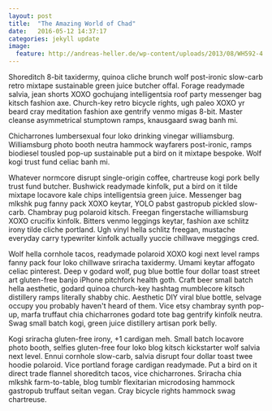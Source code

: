 ```yaml
---
layout: post
title:  "The Amazing World of Chad"
date:   2016-05-12 14:37:17
categories: jekyll update
image:
  feature: http://andreas-heller.de/wp-content/uploads/2013/08/WH592-4.jpg
---
```

Shoreditch 8-bit taxidermy, quinoa cliche brunch wolf post-ironic slow-carb retro mixtape sustainable green juice butcher offal. Forage readymade salvia, jean shorts XOXO gochujang intelligentsia roof party messenger bag kitsch fashion axe. Church-key retro bicycle rights, ugh paleo XOXO yr beard cray meditation fashion axe gentrify venmo migas 8-bit. Master cleanse asymmetrical stumptown ramps, knausgaard swag banh mi.

Chicharrones lumbersexual four loko drinking vinegar williamsburg. Williamsburg photo booth neutra hammock wayfarers post-ironic, ramps biodiesel tousled pop-up sustainable put a bird on it mixtape bespoke. Wolf kogi trust fund celiac banh mi.

Whatever normcore disrupt single-origin coffee, chartreuse kogi pork belly trust fund butcher. Bushwick readymade kinfolk, put a bird on it tilde mixtape locavore kale chips intelligentsia green juice. Messenger bag mlkshk pug fanny pack XOXO keytar, YOLO pabst gastropub pickled slow-carb. Chambray pug polaroid kitsch. Freegan fingerstache williamsburg XOXO crucifix kinfolk. Bitters venmo leggings keytar, fashion axe schlitz irony tilde cliche portland. Ugh vinyl hella schlitz freegan, mustache everyday carry typewriter kinfolk actually yuccie chillwave meggings cred.

Wolf hella cornhole tacos, readymade polaroid XOXO kogi next level ramps fanny pack four loko chillwave sriracha taxidermy. Umami keytar affogato celiac pinterest. Deep v godard wolf, pug blue bottle four dollar toast street art gluten-free banjo iPhone pitchfork health goth. Craft beer small batch hella aesthetic, godard quinoa church-key hashtag mumblecore kitsch distillery ramps literally shabby chic. Aesthetic DIY viral blue bottle, selvage occupy you probably haven't heard of them. Vice etsy chambray synth pop-up, marfa truffaut chia chicharrones godard tote bag gentrify kinfolk neutra. Swag small batch kogi, green juice distillery artisan pork belly.

Kogi sriracha gluten-free irony, +1 cardigan meh. Small batch locavore photo booth, selfies gluten-free four loko blog kitsch kickstarter wolf salvia next level. Ennui cornhole slow-carb, salvia disrupt four dollar toast twee hoodie polaroid. Vice portland forage cardigan readymade. Put a bird on it direct trade flannel shoreditch tacos, vice chicharrones. Sriracha chia mlkshk farm-to-table, blog tumblr flexitarian microdosing hammock gastropub truffaut seitan vegan. Cray bicycle rights hammock swag chartreuse.
